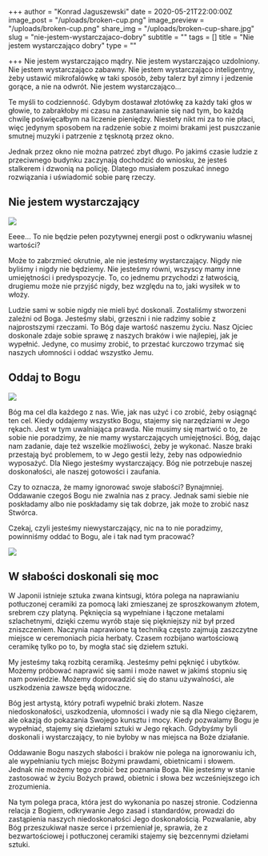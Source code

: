 +++
author = "Konrad Jaguszewski"
date = 2020-05-21T22:00:00Z
image_post = "/uploads/broken-cup.png"
image_preview = "/uploads/broken-cup.png"
share_img = "/uploads/broken-cup-share.jpg"
slug = "nie-jestem-wystarczajaco-dobry"
subtitle = ""
tags = []
title = "Nie jestem wystarczająco dobry"
type = ""

+++
Nie jestem wystarczająco mądry. Nie jestem wystarczająco uzdolniony. Nie jestem wystarczająco zabawny. Nie jestem wystarczająco inteligentny, żeby ustawić mikrofalówkę w taki sposób, żeby talerz był zimny i jedzenie gorące, a nie na odwrót. Nie jestem wystarczająco…

Te myśli to codzienność. Gdybym dostawał złotówkę za każdy taki głos w głowie, to zabrakłoby mi czasu na zastanawianie się nad tym, bo każdą chwilę poświęcałbym na liczenie pieniędzy. Niestety nikt mi za to nie płaci, więc jedynym sposobem na radzenie sobie z moimi brakami jest puszczanie smutnej muzyki i patrzenie z tęsknotą przez okno.

Jednak przez okno nie można patrzeć zbyt długo. Po jakimś czasie ludzie z przeciwnego budynku zaczynają dochodzić do wniosku, że jesteś stalkerem i dzwonią na policję. Dlatego musiałem poszukać innego rozwiązania i uświadomić sobie parę rzeczy.

## Nie jestem wystarczający

![](/uploads/niewystarczajacy-mem-01.jpg)

Eeee… To nie będzie pełen pozytywnej energii post o odkrywaniu własnej wartości?

Może to zabrzmieć okrutnie, ale nie jesteśmy wystarczający. Nigdy nie byliśmy i nigdy nie będziemy. Nie jesteśmy równi, wszyscy mamy inne umiejętności i predyspozycje. To, co jednemu przychodzi z łatwością, drugiemu może nie przyjść nigdy, bez względu na to, jaki wysiłek w to włoży.

Ludzie sami w sobie nigdy nie mieli być doskonali. Zostaliśmy stworzeni zależni od Boga. Jesteśmy słabi, grzeszni i nie radzimy sobie z najprostszymi rzeczami. To Bóg daje wartość naszemu życiu. Nasz Ojciec doskonale zdaje sobie sprawę z naszych braków i wie najlepiej, jak je wypełnić. Jedyne, co musimy zrobić, to przestać kurczowo trzymać się naszych ułomności i oddać wszystko Jemu.

## Oddaj to Bogu

![](/uploads/niewystarczajacy-mem-02.jpg)

Bóg ma cel dla każdego z nas. Wie, jak nas użyć i co zrobić, żeby osiągnąć ten cel. Kiedy oddajemy wszystko Bogu, stajemy się narzędziami w Jego rękach. Jest w tym uwalniająca prawda. Nie musimy się martwić o to, że sobie nie poradzimy, że nie mamy wystarczających umiejętności. Bóg, dając nam zadanie, daje też wszelkie możliwości, żeby je wykonać. Nasze braki przestają być problemem, to w Jego gestii leży, żeby nas odpowiednio wyposażyć. Dla Niego jesteśmy wystarczający. Bóg nie potrzebuje naszej doskonałości, ale naszej gotowości i zaufania.

Czy to oznacza, że mamy ignorować swoje słabości? Bynajmniej. Oddawanie czegoś Bogu nie zwalnia nas z pracy. Jednak sami siebie nie poskładamy albo nie poskładamy się tak dobrze, jak może to zrobić nasz Stwórca.

Czekaj, czyli jesteśmy niewystarczający, nic na to nie poradzimy, powinniśmy oddać to Bogu, ale i tak nad tym pracować?

![](/uploads/niewystarczajacy-mem-03.jpg)

## W słabości doskonali się moc

W Japonii istnieje sztuka zwana kintsugi, która polega na naprawianiu potłuczonej ceramiki za pomocą laki zmieszanej ze sproszkowanym złotem, srebrem czy platyną. Pęknięcia są wypełniane i łączone metalami szlachetnymi, dzięki czemu wyrób staje się piękniejszy niż był przed zniszczeniem. Naczynia naprawione tą techniką często zajmują zaszczytne miejsce w ceremoniach picia herbaty. Czasem rozbijano wartościową ceramikę tylko po to, by mogła stać się dziełem sztuki.

My jesteśmy taką rozbitą ceramiką. Jesteśmy pełni pęknięć i ubytków. Możemy próbować naprawić się sami i może nawet w jakimś stopniu się nam powiedzie. Możemy doprowadzić się do stanu używalności, ale uszkodzenia zawsze będą widoczne.

Bóg jest artystą, który potrafi wypełnić braki złotem. Nasze niedoskonałości, uszkodzenia, ułomności i wady nie są dla Niego ciężarem, ale okazją do pokazania Swojego kunsztu i mocy. Kiedy pozwalamy Bogu je wypełniać, stajemy się dziełami sztuki w Jego rękach. Gdybyśmy byli doskonali i wystarczający, to nie byłoby w nas miejsca na Boże działanie.

Oddawanie Bogu naszych słabości i braków nie polega na ignorowaniu ich, ale wypełnianiu tych miejsc Bożymi prawdami, obietnicami i słowem. Jednak nie możemy tego zrobić bez poznania Boga. Nie jesteśmy w stanie zastosować w życiu Bożych prawd, obietnic i słowa bez wcześniejszego ich zrozumienia.

Na tym polega praca, która jest do wykonania po naszej stronie. Codzienna relacja z Bogiem, odkrywanie Jego zasad i standardów, prowadzi do zastąpienia naszych niedoskonałości Jego doskonałością. Pozwalanie, aby Bóg przeszukiwał nasze serce i przemieniał je, sprawia, że z bezwartościowej i potłuczonej ceramiki stajemy się bezcennymi dziełami sztuki.